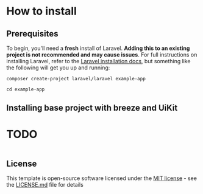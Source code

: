 # How to install

## Prerequisites

To begin, you'll need a **fresh** install of Laravel. **Adding this to an 
existing project is not recommended and may cause issues**. For full 
instructions on installing Laravel, refer to the 
[Laravel installation docs](https://laravel.com/docs/10.x/installation), but 
something like the following will get you up and running:

```
composer create-project laravel/laravel example-app

cd example-app
```

## Installing base project with breeze and UiKit

# TODO
```

```

## License

This template is open-source software licensed under the 
[MIT license](https://opensource.org/licenses/MIT) - see the 
[LICENSE.md](LICENSE.md) file for details
